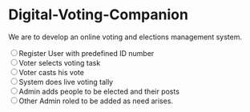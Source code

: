 # Digital-Voting-Companion

We are to develop an online voting and elections management system.

<input type="radio"/><label>Register User with predefined ID number</label><br/>
<input type="radio"/><label>Voter selects voting task</label><br/>
<input type="radio"/><label>Voter casts his vote</label><br/>
<input type="radio"/><label>System does live voting tally</label><br/>
<input type="radio"/><label>Admin adds people to be elected and their posts</label><br/>
<input type="radio"/><label>Other Admin roled to be added as need arises.</label><br/>
